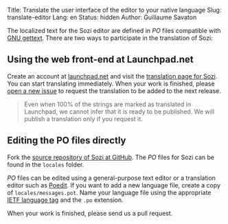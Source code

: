 Title: Translate the user interface of the editor to your native language
Slug: translate-editor
Lang: en
Status: hidden
Author: Guillaume Savaton

The localized text for the Sozi editor are defined in *PO* files compatible with
[GNU gettext](https://www.gnu.org/software/gettext/).
There are two ways to participate in the translation of Sozi:

Using the web front-end at Launchpad.net
----------------------------------------

Create an account at [launchpad.net](https://launchpad.net/)
and visit the [translation page for Sozi](https://translations.launchpad.net/sozi).
You can start translating immediately.
When your work is finished, please [open a new issue](https://github.com/senshu/Sozi/issues)
to request the translation to be added to the next release.

> Even when 100% of the strings are marked as translated in Launchpad, we cannot
> infer that it is ready to be published.
> We will publish a translation only if you request it.


Editing the PO files directly
-----------------------------

Fork the [source repository of Sozi at GitHub](https://github.com/senshu/Sozi).
The *PO* files for Sozi can be found in the `locales` folder.

*PO* files can be edited using a general-purpose text editor or a translation editor such as
[Poedit](http://poedit.net/).
If you want to add a new language file, create a copy of `locales/messages.pot`.
Name your language file using the appropriate [IETF language tag](http://www.langtag.net/)
and the `.po` extension.

When your work is finished, please send us a pull request.
